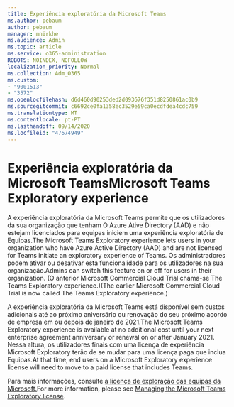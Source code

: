```yaml
---
title: Experiência exploratória da Microsoft Teams
ms.author: pebaum
author: pebaum
manager: mnirkhe
ms.audience: Admin
ms.topic: article
ms.service: o365-administration
ROBOTS: NOINDEX, NOFOLLOW
localization_priority: Normal
ms.collection: Adm_O365
ms.custom:
- "9001513"
- "3572"
ms.openlocfilehash: d6d460d90253ded2d093676f351d8250861ac0b9
ms.sourcegitcommit: c6692ce0fa1358ec3529e59ca0ecdfdea4cdc759
ms.translationtype: MT
ms.contentlocale: pt-PT
ms.lasthandoff: 09/14/2020
ms.locfileid: "47674949"
---
```

# <a name="microsoft-teams-exploratory-experience"></a><span data-ttu-id="d667f-102">Experiência exploratória da Microsoft Teams</span><span class="sxs-lookup"><span data-stu-id="d667f-102">Microsoft Teams Exploratory experience</span></span>

<span data-ttu-id="d667f-103">A experiência exploratória da Microsoft Teams permite que os utilizadores da sua organização que tenham O Azure Ative Directory (AAD) e não estejam licenciados para equipas iniciem uma experiência exploratória de Equipas.</span><span class="sxs-lookup"><span data-stu-id="d667f-103">The Microsoft Teams Exploratory experience lets users in your organization who have Azure Active Directory (AAD) and are not licensed for Teams initiate an exploratory experience of Teams.</span></span> <span data-ttu-id="d667f-104">Os administradores podem ativar ou desativar esta funcionalidade para os utilizadores na sua organização.</span><span class="sxs-lookup"><span data-stu-id="d667f-104">Admins can switch this feature on or off for users in their organization.</span></span> <span data-ttu-id="d667f-105">(O anterior Microsoft Commercial Cloud Trial chama-se The Teams Exploratory experience.)</span><span class="sxs-lookup"><span data-stu-id="d667f-105">(The earlier Microsoft Commercial Cloud Trial is now called The Teams Exploratory experience.)</span></span>

<span data-ttu-id="d667f-106">A experiência exploratória da Microsoft Teams está disponível sem custos adicionais até ao próximo aniversário ou renovação do seu próximo acordo de empresa em ou depois de janeiro de 2021.</span><span class="sxs-lookup"><span data-stu-id="d667f-106">The Microsoft Teams Exploratory experience is available at no additional cost until your next enterprise agreement anniversary or renewal on or after January 2021.</span></span> <span data-ttu-id="d667f-107">Nessa altura, os utilizadores finais com uma licença de experiência Microsoft Exploratory terão de se mudar para uma licença paga que inclua Equipas.</span><span class="sxs-lookup"><span data-stu-id="d667f-107">At that time, end users on a Microsoft Exploratory experience license will need to move to a paid license that includes Teams.</span></span>

<span data-ttu-id="d667f-108">Para mais informações, consulte [a licença de exploração das equipas da Microsoft.](https://docs.microsoft.com/microsoftteams/teams-exploratory/)</span><span class="sxs-lookup"><span data-stu-id="d667f-108">For more information, please see [Managing the Microsoft Teams Exploratory license](https://docs.microsoft.com/microsoftteams/teams-exploratory/).</span></span>
